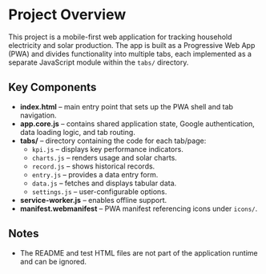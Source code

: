 # Project Overview

This project is a mobile-first web application for tracking household electricity and solar production. The app is built as a Progressive Web App (PWA) and divides functionality into multiple tabs, each implemented as a separate JavaScript module within the `tabs/` directory.

## Key Components
- **index.html** – main entry point that sets up the PWA shell and tab navigation.
- **app.core.js** – contains shared application state, Google authentication, data loading logic, and tab routing.
- **tabs/** – directory containing the code for each tab/page:
  - `kpi.js` – displays key performance indicators.
  - `charts.js` – renders usage and solar charts.
  - `record.js` – shows historical records.
  - `entry.js` – provides a data entry form.
  - `data.js` – fetches and displays tabular data.
  - `settings.js` – user-configurable options.
- **service-worker.js** – enables offline support.
- **manifest.webmanifest** – PWA manifest referencing icons under `icons/`.

## Notes
- The README and test HTML files are not part of the application runtime and can be ignored.
